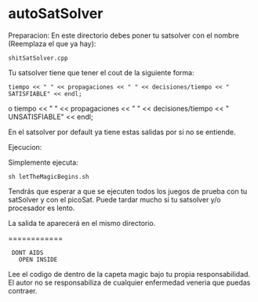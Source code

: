 autoSatSolver
=============

Preparacion:
  En este directorio debes poner tu satsolver con el nombre (Reemplaza el que ya hay):
  
    shitSatSolver.cpp

  Tu satsolver tiene que tener el cout de la siguiente forma:

    tiempo << " " << propagaciones << " " << decisiones/tiempo << " SATISFIABLE" << endl;
o
    tiempo << " " << propagaciones << " " << decisiones/tiempo << " UNSATISFIABLE" << endl;

  En el satsolver por default ya tiene estas salidas por si no se entiende.

Ejecucion:

  Simplemente ejecuta:

    sh letTheMagicBegins.sh

  Tendrás que esperar a que se ejecuten todos los juegos de prueba con tu satSolver y con el picoSat. 
  Puede tardar mucho si tu satsolver y/o procesador es lento.

  La salida te aparecerá en el mismo directorio.


============

     DONT AIDS
       OPEN INSIDE

  Lee el codigo de dentro de la capeta magic bajo tu propia responsabilidad.
  El autor no se responsabiliza de cualquier enfermedad veneria que puedas contraer. 


